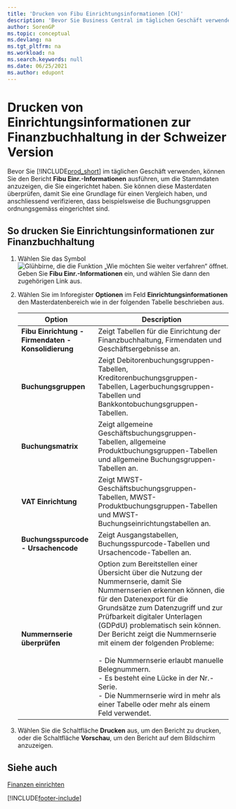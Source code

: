 ```yaml
---
title: 'Drucken von Fibu Einrichtungsinformationen [CH]'
description: 'Bevor Sie Business Central im täglichen Geschäft verwenden können, können Sie Finanzbuchhaltungseinrichtungs-Informationen ausführen, um die Stammdaten anzuzeigen, die Sie eingerichtet haben.'
author: SorenGP
ms.topic: conceptual
ms.devlang: na
ms.tgt_pltfrm: na
ms.workload: na
ms.search.keywords: null
ms.date: 06/25/2021
ms.author: edupont
---
```

# <a name="print-general-ledger-setup-information-in-the-swiss-version"></a><a name="print-general-ledger-setup-information-in-the-swiss-version"></a><a name="print-general-ledger-setup-information-in-the-swiss-version"></a>Drucken von Einrichtungsinformationen zur Finanzbuchhaltung in der Schweizer Version
Bevor Sie [!INCLUDE[prod_short](../../includes/prod_short.md)] im täglichen Geschäft verwenden, können Sie den Bericht **Fibu Einr.-Informationen** ausführen, um die Stammdaten anzuzeigen, die Sie eingerichtet haben. Sie können diese Masterdaten überprüfen, damit Sie eine Grundlage für einen Vergleich haben, und anschliessend verifizieren, dass beispielsweise die Buchungsgruppen ordnungsgemäss eingerichtet sind.  

## <a name="to-print-general-ledger-setup-information"></a><a name="to-print-general-ledger-setup-information"></a><a name="to-print-general-ledger-setup-information"></a>So drucken Sie Einrichtungsinformationen zur Finanzbuchhaltung

1.  Wählen Sie das Symbol ![Glühbirne, die die Funktion „Wie möchten Sie weiter verfahren“ öffnet.](../../media/ui-search/search_small.png "Tell me-Funktion") Geben Sie **Fibu Einr.-Informationen** ein, und wählen Sie dann den zugehörigen Link aus.  
2.  Wählen Sie im Inforegister **Optionen** im Feld **Einrichtungsinformationen** den Masterdatenbereich wie in der folgenden Tabelle beschrieben aus.  

    |Option|Description|  
    |-------------------------------------|---------------------------------------|  
    |**Fibu Einrichtung - Firmendaten - Konsolidierung**|Zeigt Tabellen für die Einrichtung der Finanzbuchhaltung, Firmendaten und Geschäftsergebnisse an.|  
    |**Buchungsgruppen**|Zeigt Debitorenbuchungsgruppen-Tabellen, Kreditorenbuchungsgruppen-Tabellen, Lagerbuchungsgruppen-Tabellen und Bankkontobuchungsgruppen-Tabellen.|  
    |**Buchungsmatrix**|Zeigt allgemeine Geschäftsbuchungsgruppen-Tabellen, allgemeine Produktbuchungsgruppen-Tabellen und allgemeine Buchungsgruppen-Tabellen an.|  
    |**VAT Einrichtung**|Zeigt MWST-Geschäftsbuchungsgruppen-Tabellen, MWST-Produktbuchungsgruppen-Tabellen und MWST-Buchungseinrichtungstabellen an.|  
    |**Buchungsspurcode - Ursachencode**|Zeigt Ausgangstabellen, Buchungsspurcode-Tabellen und Ursachencode-Tabellen an.|  
    |**Nummernserie überprüfen**|Option zum Bereitstellen einer Übersicht über die Nutzung der Nummernserie, damit Sie Nummernserien erkennen können, die für den Datenexport für die Grundsätze zum Datenzugriff und zur Prüfbarkeit digitaler Unterlagen (GDPdU) problematisch sein können. Der Bericht zeigt die Nummernserie mit einem der folgenden Probleme:<br /><br /> -   Die Nummernserie erlaubt manuelle Belegnummern.<br />-   Es besteht eine Lücke in der Nr.-Serie.<br />-   Die Nummernserie wird in mehr als einer Tabelle oder mehr als einem Feld verwendet.|  

3.  Wählen Sie die Schaltfläche **Drucken** aus, um den Bericht zu drucken, oder die Schaltfläche **Vorschau**, um den Bericht auf dem Bildschirm anzuzeigen.  

## <a name="see-also"></a><a name="see-also"></a><a name="see-also"></a>Siehe auch
[Finanzen einrichten](../../finance-setup-finance.md)


[!INCLUDE[footer-include](../../includes/footer-banner.md)]
